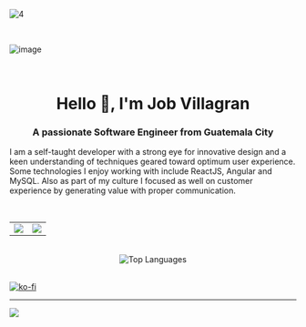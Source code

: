 ![4](https://github.com/user-attachments/assets/19165586-2866-486a-a8c5-5505fdc7b499)

<br>

![image](https://github.com/user-attachments/assets/3f70c753-6818-4148-beca-0fbe19b2b74b)

<br>
<h1 align="center">Hello 👋, I'm Job Villagran</h1>
<h3 align="center">A passionate Software Engineer from Guatemala City</h3>


I am a self-taught developer with a strong eye for innovative design and a keen understanding of techniques geared toward optimum user experience. Some technologies I enjoy working with include ReactJS, Angular and MySQL. Also as part of my culture I focused as well on customer experience by generating value with proper communication.

<br>

<div align="center">
  <table>
    <tr>
      <td>
        <img src="https://github-readme-stats.vercel.app/api?username=JobVillagran&theme=dark&hide_border=false&include_all_commits=true&count_private=true" />
      </td>
      <td>
        <img src="https://nirzak-streak-stats.vercel.app/?user=JobVillagran&theme=dark&hide_border=false" />
      </td>
    </tr>
  </table>
  <br/>
  <img src="https://github-readme-stats.vercel.app/api/top-langs/?username=JobVillagran&theme=dark&hide_border=false&include_all_commits=false&count_private=false&layout=compact" alt="Top Languages" />
</div>

<br>

[![ko-fi](https://ko-fi.com/img/githubbutton_sm.svg)](https://ko-fi.com/Y8Y07YC7W)



---
[![](https://visitcount.itsvg.in/api?id=JobVillagran&icon=0&color=0)](https://visitcount.itsvg.in)

<!-- Proudly created with GPRM ( https://gprm.itsvg.in ) -->


</body>

